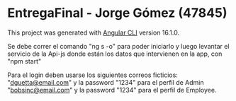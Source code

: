 # EntregaFinal - Jorge Gómez (47845)

This project was generated with [Angular CLI](https://github.com/angular/angular-cli) version 16.1.0.

Se debe correr el comando "ng s -o" para poder iniciarlo y luego levantar el servicio de la Api-js  donde están los datos que intervienen en la app, con "npm start"

Para el login deben usarse los siguientes correos ficticios:
 "dguetta@email.com" y la password "1234" para el perfil de Admin 
 "bobsinc@email.com" y la password "1234" para el perfil de Employee.